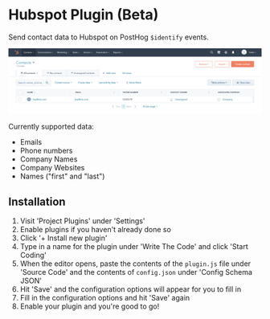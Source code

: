 # Hubspot Plugin (Beta)

Send contact data to Hubspot on PostHog `$identify` events.

![](readme-assets/hubspot-data.png)

Currently supported data:

-   Emails
-   Phone numbers
-   Company Names
-   Company Websites
-   Names ("first" and "last")

## Installation

1. Visit 'Project Plugins' under 'Settings'
2. Enable plugins if you haven't already done so
3. Click '+ Install new plugin'
4. Type in a name for the plugin under 'Write The Code' and click 'Start Coding'
5. When the editor opens, paste the contents of the `plugin.js` file under 'Source Code' and the contents of `config.json` under 'Config Schema JSON'
6. Hit 'Save' and the configuration options will appear for you to fill in
7. Fill in the configuration options and hit 'Save' again
8. Enable your plugin and you're good to go!
